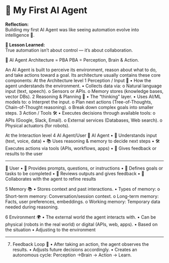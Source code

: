 # 🤖 My First AI Agent

**Reflection:**  
Building my first AI Agent was like seeing automation evolve into intelligence 🤯.

**💭 Lesson Learned:**  
True automation isn’t about control — it’s about collaboration.

🧩 AI Agent Architecture = PBA
PBA = Perception, Brain & Action.

An AI Agent is built to perceive its environment, reason about what to do, and take actions toward a goal. Its architecture usually contains these core components:
At the Architecture level
1	Perception / Input 👀
•	How the agent understands the environment.
•	Collects data via:
o	Natural language input (text, speech).
o	Sensors or APIs.
o	Memory stores (knowledge bases, vector DBs).
2	Reasoning & Planning 🧠
•	The “thinking” layer.
•	Uses AI/ML models to:
o	Interpret the input.
o	Plan next actions (Tree-of-Thoughts, Chain-of-Thought reasoning).
o	Break down complex goals into smaller steps.
3	Action / Tools 🛠️
•	Executes decisions through available tools:
o	APIs (Google, Slack, Email).
o	External services (Databases, Web search).
o	Physical actuators (for robots).

At the Interaction level
4	AI Agent/User
🤖 AI Agent
•	🧠 Understands input (text, voice, data)
•	📚 Uses reasoning & memory to decide next steps
•	🛠️ Executes actions via tools (APIs, workflows, apps)
•	🔄 Gives feedback or results to the user
______________
🧑 User
•	💬 Provides prompts, questions, or instructions
•	🎯 Defines goals or tasks to be completed
•	👀 Reviews outputs and gives feedback
•	🤝 Collaborates with the agent to refine results

5	Memory 📚
•	Stores context and past interactions.
•	Types of memory:
o	Short-term memory: Conversation/session context.
o	Long-term memory: Facts, user preferences, embeddings.
o	Working memory: Temporary data needed during reasoning.

6	Environment 🌍
•	The external world the agent interacts with.
•	Can be physical (robots in the real world) or digital (APIs, web, apps).
•	Based on the situation
•	Adjusting to the environment
______________
7. Feedback Loop 🔄
•	After taking an action, the agent observes the results.
•	Adjusts future decisions accordingly.
•	Creates an autonomous cycle: Perception →Brain → Action → Learn.
